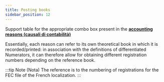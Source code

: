 ```yaml
---
title: Posting books
sidebar_position: 12
---
```


Support table for the appropriate combo box present in the [**accounting reasons (causali di contabilità)**](/docs/configurations/tables/finance/ledger-records-templates/insert-ledger-records-templates)

Essentially, each reason can refer to its own theoretical book in which it is recorded/printed: in association with the definitions of differentiated Numerators, it can therefore allow for obtaining different registration numbers depending on the reference book.

:::tip Note (Nota)
The reference is to the numbering of registrations for the FEC file of the French localization.
:::